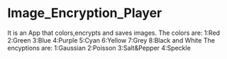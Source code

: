 # Image_Encryption_Player
It is an App that colors,encrypts and saves images. The colors are: 1:Red     2:Green     3:Blue      4:Purple    5:Cyan      6:Yellow  7:Grey      8:Black and White The encyptions are: 1:Gaussian  2:Poisson   3:Salt&amp;Pepper  4:Speckle
